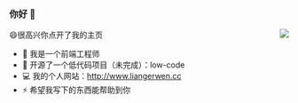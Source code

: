 
### 你好 👋

<img align="right" src="https://github-readme-stats.vercel.app/api?username=liangerwen&show_icons=true&icon_color=CE1D2D&text_color=718096&bg_color=ffffff&hide_title=true" />


😄很高兴你点开了我的主页

- 🔭 我是一个前端工程师
- 🌱 开源了一个低代码项目（未完成）：low-code
- 💻 我的个人网站：http://www.liangerwen.cc
- ⚡ 希望我写下的东西能帮助到你
